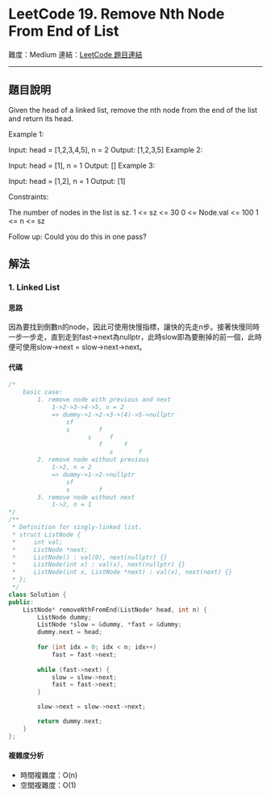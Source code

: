 # LeetCode 19. Remove Nth Node From End of List

難度：Medium
連結：[LeetCode 題目連結](https://leetcode.com/problems/remove-nth-node-from-end-of-list/description/)

---

## 題目說明
    
Given the head of a linked list, remove the nth node from the end of the list and return its head.

 

Example 1:


Input: head = [1,2,3,4,5], n = 2
Output: [1,2,3,5]
Example 2:

Input: head = [1], n = 1
Output: []
Example 3:

Input: head = [1,2], n = 1
Output: [1]
 

Constraints:

The number of nodes in the list is sz.
1 <= sz <= 30
0 <= Node.val <= 100
1 <= n <= sz
 

Follow up: Could you do this in one pass?

## 解法
### 1. Linked List
#### 思路

因為要找到倒數n的node，因此可使用快慢指標，讓快的先走n步。接著快慢同時一步一步走，直到走到fast->next為nullptr，此時slow即為要刪掉的前一個，此時便可使用slow->next = slow->next->next。

#### 代碼
```c++
/*
    basic case:
        1. remove node with previous and next
            1->2->3->4->5, n = 2
            => dummy->1->2->3->(4)->5->nullptr
                sf
                s        f
                      s     f
                         f      f
                            s       f
        2. remove node without previous
            1->2, n = 2
            => dummy->1->2->nullptr
                sf
                s        f
        3. remove node without next
            1->2, n = 1
*/
/**
 * Definition for singly-linked list.
 * struct ListNode {
 *     int val;
 *     ListNode *next;
 *     ListNode() : val(0), next(nullptr) {}
 *     ListNode(int x) : val(x), next(nullptr) {}
 *     ListNode(int x, ListNode *next) : val(x), next(next) {}
 * };
 */
class Solution {
public:
    ListNode* removeNthFromEnd(ListNode* head, int n) {
        ListNode dummy;
        ListNode *slow = &dummy, *fast = &dummy;
        dummy.next = head;
        
        for (int idx = 0; idx < n; idx++)
            fast = fast->next;
        
        while (fast->next) {
            slow = slow->next;
            fast = fast->next;
        }

        slow->next = slow->next->next;

        return dummy.next;
    }
};
```

#### 複雜度分析

- 時間複雜度：O(n)
- 空間複雜度：O(1)
